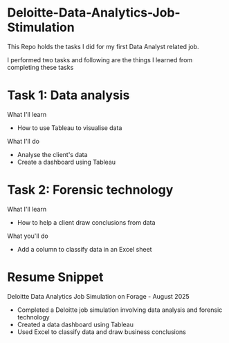 # Deloitte-Data-Analytics-Job-Stimulation
This Repo holds the tasks I did for my first Data Analyst related job.


I performed two tasks and following are the things I learned from completing these tasks

# Task 1: Data analysis
What I'll learn
- How to use Tableau to visualise data

What I'll do
- Analyse the client's data
- Create a dashboard using Tableau

# Task 2: Forensic technology
What I'll learn
- How to help a client draw conclusions from data

What you'll do
- Add a column to classify data in an Excel sheet

# Resume Snippet
Deloitte Data Analytics Job Simulation on Forage - August 2025
- Completed a Deloitte job simulation involving data analysis and forensic technology 
- Created a data dashboard using Tableau 
- Used Excel to classify data and draw business conclusions
